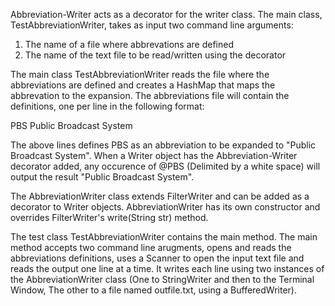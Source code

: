 Abbreviation-Writer acts as a decorator for the writer class. The main class, TestAbbreviationWriter, takes as input two command line arguments:
 1. The name of a file where abbrevations are defined
 2. The name of the text file to be read/written using the decorator

The main class TestAbbreviationWriter reads the file where the abbreviations are defined and creates a HashMap that maps the abbrevation to the expansion. The abbreviations file will contain the definitions, one per line in the following format:

PBS Public Broadcast System

The above lines defines PBS as an abbreviation to be expanded to "Public Broadcast System". When a Writer object has the Abbreviation-Writer decorator added, any occurence of @PBS (Delimited by a white space) will output the result "Public Broadcast System".

The AbbreviationWriter class extends FilterWriter and can be added as a decorator to Writer objects. AbbreviationWriter has its own constructor and overrides FilterWriter's write(String str) method.

The test class TestAbbreviationWriter contains the main method. The main method accepts two command line arugments, opens and reads the abbreviations definitions, uses a Scanner to open the input text file and reads the output one line at a time. It writes each line using two instances of the AbbreviationWriter class (One to StringWriter and then to the Terminal Window, The other to a file named outfile.txt, using a BufferedWriter).